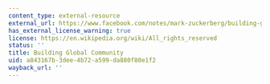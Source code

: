 ```yaml
---
content_type: external-resource
external_url: https://www.facebook.com/notes/mark-zuckerberg/building-global-community/10154544292806634/
has_external_license_warning: true
license: https://en.wikipedia.org/wiki/All_rights_reserved
status: ''
title: Building Global Community
uid: a843167b-3dee-4b72-a599-da880f80e1f2
wayback_url: ''
---
```


